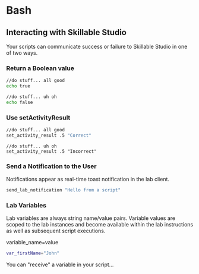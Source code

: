 # Bash

## Interacting with Skillable Studio

Your scripts can communicate success or failure to Skillable Studio in one of two ways.

### Return a Boolean value 

```Bash
//do stuff... all good
echo true
```

```Bash
//do stuff... uh oh
echo false
```

### Use setActivityResult

```Bash
//do stuff... all good
set_activity_result .5 "Correct"
```

```
//do stuff... uh oh
set_activity_result .5 "Incorrect"
```

<!--
You can also report the result as a score percentage...

```Bash
//do stuff... we want to report success and set the score value as 50%
set_activity_result -Score .5
```
-->


### Send a Notification to the User

Notifications appear as real-time toast notification in the lab client.

```Bash
send_lab_notification "Hello from a script"
```

### Lab Variables

Lab variables are always string name/value pairs. Variable values are scoped to the lab instances and become available within the lab instructions as well as subsequent script executions. 

variable_name=value

```Bash
var_firstName="John"
```

You can "receive" a variable in your script... 